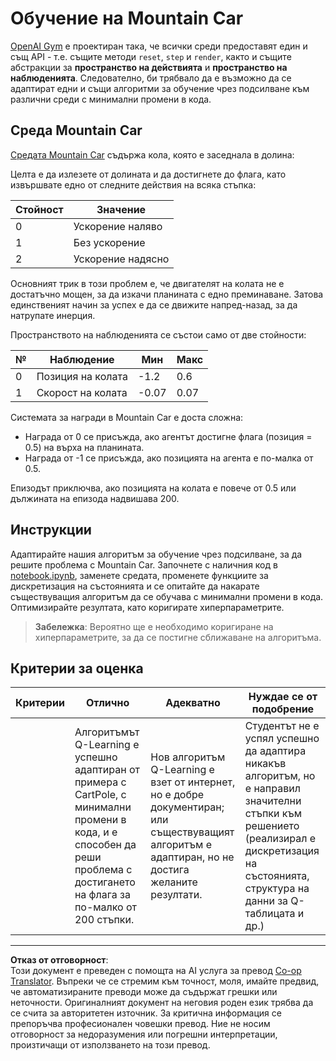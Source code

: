 <!--
CO_OP_TRANSLATOR_METADATA:
{
  "original_hash": "1f2b7441745eb52e25745423b247016b",
  "translation_date": "2025-09-05T01:18:12+00:00",
  "source_file": "8-Reinforcement/2-Gym/assignment.md",
  "language_code": "bg"
}
-->
# Обучение на Mountain Car

[OpenAI Gym](http://gym.openai.com) е проектиран така, че всички среди предоставят един и същ API - т.е. същите методи `reset`, `step` и `render`, както и същите абстракции за **пространство на действията** и **пространство на наблюденията**. Следователно, би трябвало да е възможно да се адаптират едни и същи алгоритми за обучение чрез подсилване към различни среди с минимални промени в кода.

## Среда Mountain Car

[Средата Mountain Car](https://gym.openai.com/envs/MountainCar-v0/) съдържа кола, която е заседнала в долина:

Целта е да излезете от долината и да достигнете до флага, като извършвате едно от следните действия на всяка стъпка:

| Стойност | Значение |
|---|---|
| 0 | Ускорение наляво |
| 1 | Без ускорение |
| 2 | Ускорение надясно |

Основният трик в този проблем е, че двигателят на колата не е достатъчно мощен, за да изкачи планината с едно преминаване. Затова единственият начин за успех е да се движите напред-назад, за да натрупате инерция.

Пространството на наблюденията се състои само от две стойности:

| № | Наблюдение  | Мин | Макс |
|-----|--------------|-----|-----|
|  0  | Позиция на колата | -1.2| 0.6 |
|  1  | Скорост на колата | -0.07 | 0.07 |

Системата за награди в Mountain Car е доста сложна:

 * Награда от 0 се присъжда, ако агентът достигне флага (позиция = 0.5) на върха на планината.
 * Награда от -1 се присъжда, ако позицията на агента е по-малка от 0.5.

Епизодът приключва, ако позицията на колата е повече от 0.5 или дължината на епизода надвишава 200.
## Инструкции

Адаптирайте нашия алгоритъм за обучение чрез подсилване, за да решите проблема с Mountain Car. Започнете с наличния код в [notebook.ipynb](../../../../8-Reinforcement/2-Gym/notebook.ipynb), заменете средата, променете функциите за дискретизация на състоянията и се опитайте да накарате съществуващия алгоритъм да се обучава с минимални промени в кода. Оптимизирайте резултата, като коригирате хиперпараметрите.

> **Забележка**: Вероятно ще е необходимо коригиране на хиперпараметрите, за да се постигне сближаване на алгоритъма.
## Критерии за оценка

| Критерии | Отлично | Адекватно | Нуждае се от подобрение |
| -------- | --------- | -------- | ----------------- |
|          | Алгоритъмът Q-Learning е успешно адаптиран от примера с CartPole, с минимални промени в кода, и е способен да реши проблема с достигането на флага за по-малко от 200 стъпки. | Нов алгоритъм Q-Learning е взет от интернет, но е добре документиран; или съществуващият алгоритъм е адаптиран, но не достига желаните резултати. | Студентът не е успял успешно да адаптира никакъв алгоритъм, но е направил значителни стъпки към решението (реализирал е дискретизация на състоянията, структура на данни за Q-таблицата и др.) |

---

**Отказ от отговорност**:  
Този документ е преведен с помощта на AI услуга за превод [Co-op Translator](https://github.com/Azure/co-op-translator). Въпреки че се стремим към точност, моля, имайте предвид, че автоматизираните преводи може да съдържат грешки или неточности. Оригиналният документ на неговия роден език трябва да се счита за авторитетен източник. За критична информация се препоръчва професионален човешки превод. Ние не носим отговорност за недоразумения или погрешни интерпретации, произтичащи от използването на този превод.
